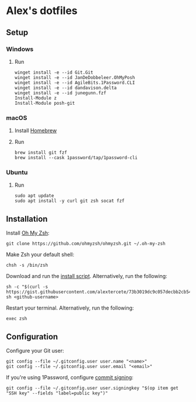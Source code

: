 # Alex's dotfiles

## Setup

### Windows

1. Run

   ```
   winget install -e --id Git.Git
   winget install -e --id JanDeDobbeleer.OhMyPosh
   winget install -e --id AgileBits.1Password.CLI
   winget install -e --id dandavison.delta
   winget install -e --id junegunn.fzf
   Install-Module z
   Install-Module posh-git
   ```

### macOS

1. Install [Homebrew](https://brew.sh/)

1. Run

   ```shell
   brew install git fzf
   brew install --cask 1password/tap/1password-cli
   ```

### Ubuntu

1. Run

   ```shell
   sudo apt update
   sudo apt install -y curl git zsh socat fzf
   ```

## Installation

Install [Oh My Zsh](https://github.com/ohmyzsh/ohmyzsh):

```shell
git clone https://github.com/ohmyzsh/ohmyzsh.git ~/.oh-my-zsh
```

Make Zsh your default shell:

```shell
chsh -s /bin/zsh
```

Download and run the [install script](https://gist.github.com/alextercete/73b3019dc9c057decbb2cb54cb00e88c). Alternatively, run the following:

```shell
sh -c "$(curl -s https://gist.githubusercontent.com/alextercete/73b3019dc9c057decbb2cb54cb00e88c/raw/dotfiles.sh)" sh <github-username>
```

Restart your terminal. Alternatively, run the following:

```shell
exec zsh
```

## Configuration

Configure your Git user:

```shell
git config --file ~/.gitconfig.user user.name "<name>"
git config --file ~/.gitconfig.user user.email "<email>"
```

If you're using 1Password, configure [commit signing](https://developer.1password.com/docs/ssh/git-commit-signing/):

```shell
git config --file ~/.gitconfig.user user.signingkey "$(op item get "SSH key" --fields "label=public key")"
```
